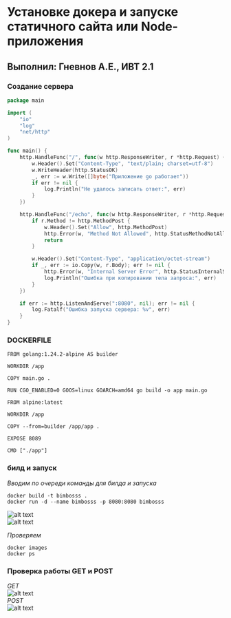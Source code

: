 # Установке докера и запуске статичного сайта или Node-приложения
## Выполнил: Гневнов А.Е., ИВТ 2.1

### Создание сервера
```go
package main

import (
	"io"
	"log"
	"net/http"
)

func main() {
	http.HandleFunc("/", func(w http.ResponseWriter, r *http.Request) {
		w.Header().Set("Content-Type", "text/plain; charset=utf-8")
		w.WriteHeader(http.StatusOK)
		_, err := w.Write([]byte("Приложение go работает"))
		if err != nil {
			log.Println("Не удалось записать ответ:", err)
		}
	})

	http.HandleFunc("/echo", func(w http.ResponseWriter, r *http.Request) {
		if r.Method != http.MethodPost {
			w.Header().Set("Allow", http.MethodPost)
			http.Error(w, "Method Not Allowed", http.StatusMethodNotAllowed)
			return
		}

		w.Header().Set("Content-Type", "application/octet-stream")
		if _, err := io.Copy(w, r.Body); err != nil {
			http.Error(w, "Internal Server Error", http.StatusInternalServerError)
			log.Println("Ошибка при копировании тела запроса:", err)
		}
	})

	if err := http.ListenAndServe(":8080", nil); err != nil {
		log.Fatalf("Ошибка запуска сервера: %v", err)
	}
}
```

### DOCKERFILE
```
FROM golang:1.24.2-alpine AS builder

WORKDIR /app

COPY main.go .

RUN CGO_ENABLED=0 GOOS=linux GOARCH=amd64 go build -o app main.go

FROM alpine:latest

WORKDIR /app

COPY --from=builder /app/app .

EXPOSE 8089

CMD ["./app"]
```

### билд и запуск
*Вводим по очереди команды для билда и запуска*
``` 
docker build -t bimbosss .
docker run -d --name bimbosss -p 8080:8080 bimbosss
```
![alt text](image.png)   
![alt text](image-1.png)   

*Проверяем*
```
docker images
docker ps
```

### Проверка работы GET и POST
*GET*   
![alt text](image-2.png)   
*POST*   
![alt text](image-3.png)